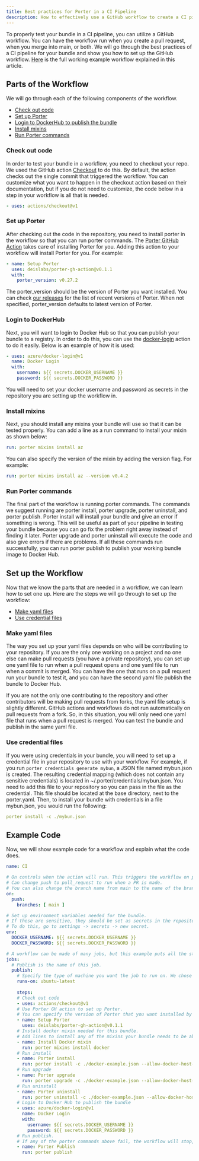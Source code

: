 ```yaml
---
title: Best practices for Porter in a CI Pipeline
description: How to effectively use a GitHub workflow to create a CI pipeline using Porter.
---
```


To properly test your bundle in a CI pipeline, you can utilize a GitHub workflow. 
You can have the workflow run when you create a pull request, when you merge into 
main, or both. We will go through the best practices of a CI pipeline for your 
bundle and show you how to set up the GitHub workflow. [Here](https://github.com/deislabs/porter-pipeline/blob/main/.github/workflows/publish.yaml) is the full working example workflow explained in this article.

## Parts of the Workflow

We will go through each of the following components of the workflow. 

* [Check out code](#check-out-code)
* [Set up Porter](#set-up-porter)
* [Login to DockerHub to publish the bundle](#login-to-dockerhub)
* [Install mixins](#install-mixins)
* [Run Porter commands](#run-porter-commands)

### Check out code
In order to test your bundle in a workflow, you need to checkout your repo. We 
used the GitHub action [Checkout](https://github.com/actions/checkout) to do this. 
By default, the action checks out the single commit that triggered the workflow. You
can customize what you want to happen in the checkout action based on their documentation, 
but if you do not need to customize, the code below in a step in your workflow is all that 
is needed.
````yaml
- uses: actions/checkout@v1
````

### Set up Porter
After checking out the code in the repository, you need to install porter in the workflow
so that you can run porter commands. The [Porter GitHub Action](https://github.com/deislabs/porter-gh-action) takes care of installing Porter for you. Adding this 
action to your workflow will install Porter for you. For example:
````yaml
- name: Setup Porter
  uses: deislabs/porter-gh-action@v0.1.1
  with:
    porter_version: v0.27.2
````
The porter_version should be the version of Porter you want installed. You can check [our releases](https://github.com/deislabs/porter) for the list of recent versions of Porter. When not specified, porter_version defaults to latest version of Porter. 

### Login to DockerHub
Next, you will want to login to Docker Hub so that you can publish your bundle to a registry. 
In order to do this, you can use the [docker-login](https://github.com/Azure/docker-login) action
to do it easily. Below is an example of how it is used:
````yaml
- uses: azure/docker-login@v1
  name: Docker Login
  with:
    username: ${{ secrets.DOCKER_USERNAME }}
    password: ${{ secrets.DOCKER_PASSWORD }}
````
You will need to set your docker username and password as secrets in the repository you are setting up the workflow in.

### Install mixins
Next, you should install any mixins your bundle will use so that it can be tested properly. You
can add a line as a run command to install your mixin as shown below:
````yaml
run: porter mixins install az
````
You can also specify the version of the mixin by adding the version flag. For example:
````yaml
run: porter mixins install az --version v0.4.2
````

### Run Porter commands
The final part of the workflow is running porter commands. The commands we suggest running are porter install, porter upgrade, porter uninstall, and porter publish. Porter install will install your bundle and give an error if something is wrong. This will be useful as part of your pipeline in testing your bundle because you can go fix the problem right away instead of finding it later. Porter upgrade and porter uninstall will execute the code and also give errors if there are problems. If all these commands run successfully, you can run porter publish to publish your working bundle image to Docker Hub. 

## Set up the Workflow
Now that we know the parts that are needed in a workflow, we can learn how to set one up. Here are the steps we will go through to set up the workflow: 

* [Make yaml files](#make-yaml-files)
* [Use credential files](#use-credential-files)

### Make yaml files
The way you set up your yaml files depends on who will be contributing to your repository. If you are the only one working on a project and no one else can make pull requests (you have a private repository), you can set up one yaml file to run when a pull request opens and one yaml file to run when a commit is merged. You can have the one that runs on a pull request run your bundle to test it, and you can have the second yaml file publish the bundle to Docker Hub. 

If you are not the only one contributing to the repository and other contributors will be making pull requests from forks, the yaml file setup is slightly different. GitHub actions and workflows do not run automatically on pull requests from a fork. So, in this situation, you will only need one yaml file that runs when a pull request is merged. You can test the bundle and publish in the same yaml file.  


### Use credential files
If you were using credentials in your bundle, you will need to set up a credential file in your repository to use with your workflow. For example, if you run `porter credentials generate mybun`, a JSON file named mybun.json is created. The resulting credential mapping (which does not contain any sensitive credentials) is located in ~/.porter/credentials/mybun.json. You need to add this file to your repository so you can pass in the file as the credential. This file should be located at the base directory, next to the porter.yaml. Then, to install your bundle with credentials in a file mybun.json, you would run the following:
```yaml
porter install -c ./mybun.json
```

## Example Code

Now, we will show example code for a workflow and explain what the code does.

```yaml
name: CI

# On controls when the action will run. This triggers the workflow on push event for the main branch. 
# Can change push to pull_request to run when a PR is made. 
# You can also change the branch name from main to the name of the branch you want the workflow to run on. 
on:
  push:
    branches: [ main ]

# Set up environment variables needed for the bundle. 
# If these are sensitive, they should be set as secrets in the repository. 
# To do this, go to settings -> secrets -> new secret.
env:
  DOCKER_USERNAME: ${{ secrets.DOCKER_USERNAME }}
  DOCKER_PASSWORD: ${{ secrets.DOCKER_PASSWORD }}

# A workflow can be made of many jobs, but this example puts all the steps under one job.
jobs:
  # Publish is the name of this job.
  publish: 
    # Specify the type of machine you want the job to run on. We chose ubuntu-latest. 
    runs-on: ubuntu-latest
    
    steps: 
    # Check out code
    - uses: actions/checkout@v1
    # Use Porter GH action to set up Porter. 
    # You can specify the version of Porter that you want installed by adding the lines for with and porter_version as explained above. 
    - name: Setup Porter
      uses: deislabs/porter-gh-action@v0.1.1
    # Install docker mixin needed for this bundle. 
    # Add lines to install any of the mixins your bundle needs to be able to run.
    - name: Install Docker mixin
      run: porter mixins install docker
    # Run install
    - name: Porter install
      run: porter install -c ./docker-example.json --allow-docker-host-access
    # Run upgrade
    - name: Porter upgrade
      run: porter upgrade -c ./docker-example.json --allow-docker-host-access
    # Run uninstall
    - name: Porter uninstall
      run: porter uninstall -c ./docker-example.json --allow-docker-host-access
    # Login to Docker Hub to publish the bundle
    - uses: azure/docker-login@v1
      name: Docker Login
      with:
        username: ${{ secrets.DOCKER_USERNAME }}
        password: ${{ secrets.DOCKER_PASSWORD }}
    # Run publish. 
    # If any of the porter commands above fail, the workflow will stop, so your bundle will only be published if it works properly.
    - name: Porter Publish
      run: porter publish
```

